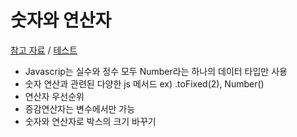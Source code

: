 # 숫자와 연산자

[참고 자료]('https://developer.mozilla.org/ko/docs/Learn/JavaScript/First_steps/Math') / 
[테스트]('https://developer.mozilla.org/en-US/docs/Learn/JavaScript/First_steps/Test_your_skills:_Math')
- Javascrip는 실수와 정수 모두 Number라는 하나의 데이터 타입만 사용
- 숫자 연산과 관련된 다양한 js 메서드 ex) .toFixed(2),  Number()
- 연산자 우선순위
- 증감연산자는 변수에서만 가능
- 숫자와 연산자로 박스의 크기 바꾸기